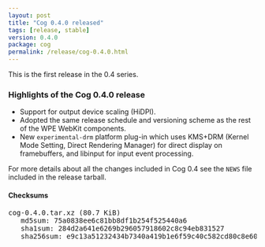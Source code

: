 ```yaml
---
layout: post
title: "Cog 0.4.0 released"
tags: [release, stable]
version: 0.4.0
package: cog
permalink: /release/cog-0.4.0.html
---
```


This is the first release in the 0.4 series.

### Highlights of the Cog 0.4.0 release

- Support for output device scaling (HiDPI).
- Adopted the same release schedule and versioning scheme as the rest of
  the WPE WebKit components.
- New ``experimental-drm`` platform plug-in which uses KMS+DRM (Kernel Mode
  Setting, Direct Rendering Manager) for direct display on framebuffers,
  and libinput for input event processing.

For more details about all the changes included in Cog 0.4 see the `NEWS`
file included in the release tarball.

#### Checksums

<pre>
cog-0.4.0.tar.xz (80.7 KiB)
   md5sum: 75a0838ee6c81bb8df1b254f525440a6
   sha1sum: 284d2a641e6269b296057918602c8c94eb831527
   sha256sum: e9c13a51232434b7340a419b1e6f59c40c582cd80c8e60bd9ec7de16c904fc03
</pre>
